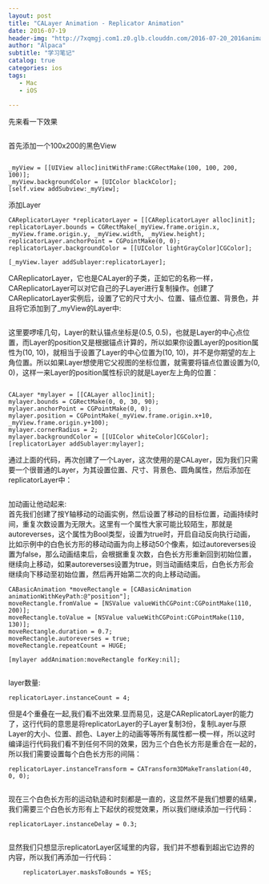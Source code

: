 ```yaml
---
layout: post
title: "CALayer Animation - Replicator Animation"
date: 2016-07-19
header-img: "http://7xqmgj.com1.z0.glb.clouddn.com/2016-07-20_2016animation.jpeg"
author: "Alpaca"
subtitle: "学习笔记"
catalog: true
categories: ios
tags:
   - Mac
   - iOS
   
---
```


先来看一下效果    

<img src="http://7xqmgj.com1.z0.glb.clouddn.com/2016-07-20_animation.gif" alt="" class="shadow"/>    

首先添加一个100x200的黑色View  

<img src="http://7xqmgj.com1.z0.glb.clouddn.com/2016-07-20_%E5%B1%8F%E5%B9%95%E5%BF%AB%E7%85%A7%202016-07-20%20%E4%B8%8B%E5%8D%884.50.24.png" alt="" class="shadow"/>  

    
    _myView = [[UIView alloc]initWithFrame:CGRectMake(100, 100, 200, 100)];
    _myView.backgroundColor = [UIColor blackColor];
    [self.view addSubview:_myView];    
添加Layer

    CAReplicatorLayer *replicatorLayer = [[CAReplicatorLayer alloc]init];
    replicatorLayer.bounds = CGRectMake(_myView.frame.origin.x, _myView.frame.origin.y, _myView.width, _myView.height);
    replicatorLayer.anchorPoint = CGPointMake(0, 0);
    replicatorLayer.backgroundColor = [[UIColor lightGrayColor]CGColor];
    
    [_myView.layer addSublayer:replicatorLayer];
     
CAReplicatorLayer，它也是CALayer的子类，正如它的名称一样，CAReplicatorLayer可以对它自己的子Layer进行复制操作。创建了CAReplicatorLayer实例后，设置了它的尺寸大小、位置、锚点位置、背景色，并且将它添加到了_myView的Layer中:  

<img src="http://7xqmgj.com1.z0.glb.clouddn.com/2016-07-20_%E5%B1%8F%E5%B9%95%E5%BF%AB%E7%85%A7%202016-07-20%20%E4%B8%8B%E5%8D%884.52.54.png" alt="" class="shadow"/>  

这里要啰嗦几句，Layer的默认锚点坐标是(0.5, 0.5)，也就是Layer的中心点位置，而Layer的position又是根据锚点计算的，所以如果你设置Layer的position属性为(10, 10)，就相当于设置了Layer的中心位置为(10, 10)，并不是你期望的左上角位置。所以如果Layer想使用它父视图的坐标位置，就需要将锚点位置设置为(0, 0)，这样一来Layer的position属性标识的就是Layer左上角的位置：

<img src="http://7xqmgj.com1.z0.glb.clouddn.com/2016-07-20_ReplicatorAnimation-3.png" alt="" class="shadow"/>  

    CALayer *mylayer = [[CALayer alloc]init];
    mylayer.bounds = CGRectMake(0, 0, 30, 90);
    mylayer.anchorPoint = CGPointMake(0, 0);
    mylayer.position = CGPointMake(_myView.frame.origin.x+10, _myView.frame.origin.y+100);
    mylayer.cornerRadius = 2;
    mylayer.backgroundColor = [[UIColor whiteColor]CGColor];
    [replicatorLayer addSublayer:mylayer];
    
通过上面的代码，再次创建了一个Layer，这次使用的是CALayer，因为我们只需要一个很普通的Layer，为其设置位置、尺寸、背景色、圆角属性，然后添加在replicatorLayer中：  

<img src="http://7xqmgj.com1.z0.glb.clouddn.com/2016-07-20_%E5%B1%8F%E5%B9%95%E5%BF%AB%E7%85%A7%202016-07-20%20%E4%B8%8B%E5%8D%884.55.53.png" alt="" class="shadow"/>  

加动画让他动起来:  
首先我们创建了按Y轴移动的动画实例，然后设置了移动的目标位置，动画持续时间，重复次数设置为无限大。这里有一个属性大家可能比较陌生，那就是autoreverses，这个属性为Bool类型，设置为true时，开启自动反向执行动画，比如示例中的白色长方形的移动动画为向上移动50个像素，如过autoreverses设置为false，那么动画结束后，会根据重复次数，白色长方形重新回到初始位置，继续向上移动，如果autoreverses设置为true，则当动画结束后，白色长方形会继续向下移动至初始位置，然后再开始第二次的向上移动动画。

    CABasicAnimation *moveRectangle = [CABasicAnimation animationWithKeyPath:@"position"];
    moveRectangle.fromValue = [NSValue valueWithCGPoint:CGPointMake(110, 200)];
    moveRectangle.toValue = [NSValue valueWithCGPoint:CGPointMake(110, 130)];
    moveRectangle.duration = 0.7;
    moveRectangle.autoreverses = true;
    moveRectangle.repeatCount = HUGE;
   
    [mylayer addAnimation:moveRectangle forKey:nil];  
    
<img src="http://7xqmgj.com1.z0.glb.clouddn.com/2016-07-20_animation-1.gif" alt="" class="shadow"/>  

layer数量:

    replicatorLayer.instanceCount = 4;  

但是4个重叠在一起,我们看不出效果.显而易见，这是CAReplicatorLayer的能力了，这行代码的意思是将replicatorLayer的子Layer复制3份，复制Layer与原Layer的大小、位置、颜色、Layer上的动画等等所有属性都一模一样，所以这时编译运行代码我们看不到任何不同的效果，因为三个白色长方形是重合在一起的，所以我们需要设置每个白色长方形的间隔：

    replicatorLayer.instanceTransform = CATransform3DMakeTranslation(40, 0, 0);  
    
<img src="http://7xqmgj.com1.z0.glb.clouddn.com/2016-07-20_animation-2.gif" alt="" class="shadow"/>  

现在三个白色长方形的运动轨迹和时刻都是一直的，这显然不是我们想要的结果，我们需要三个白色长方形有上下起伏的视觉效果，所以我们继续添加一行代码：  

    replicatorLayer.instanceDelay = 0.3;  
    
<img src="http://7xqmgj.com1.z0.glb.clouddn.com/2016-07-20_animation-3.gif" alt="" class="shadow"/>  

显然我们只想显示replicatorLayer区域里的内容，我们并不想看到超出它边界的内容，所以我们再添加一行代码：  

        replicatorLayer.masksToBounds = YES;

<img src="http://7xqmgj.com1.z0.glb.clouddn.com/2016-07-20_animation-4.gif" alt="" class="shadow"/>  







  

    